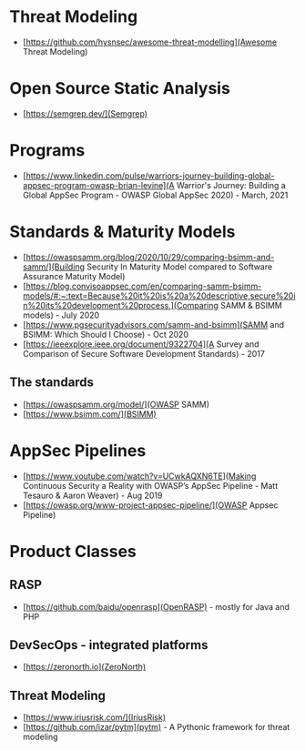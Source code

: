 # Threat Modeling
- [https://github.com/hysnsec/awesome-threat-modelling](Awesome Threat Modeling)

# Open Source Static Analysis
- [https://semgrep.dev/](Semgrep)

# Programs
- [https://www.linkedin.com/pulse/warriors-journey-building-global-appsec-program-owasp-brian-levine](A Warrior's Journey: Building a Global AppSec Program - OWASP Global AppSec 2020) - March, 2021

# Standards & Maturity Models
- [https://owaspsamm.org/blog/2020/10/29/comparing-bsimm-and-samm/](Building Security In Maturity Model compared to Software Assurance Maturity Model)
- [https://blog.convisoappsec.com/en/comparing-samm-bsimm-models/#:~:text=Because%20it%20is%20a%20descriptive,secure%20in%20its%20development%20process.](Comparing SAMM & BSIMM models) - July 2020
- [https://www.pgsecurityadvisors.com/samm-and-bsimm](SAMM and BSIMM: Which Should I Choose) - Oct 2020
- [https://ieeexplore.ieee.org/document/9322704](A Survey and Comparison of Secure Software Development Standards) - 2017 


## The standards
- [https://owaspsamm.org/model/](OWASP SAMM)
- [https://www.bsimm.com/](BSIMM) 

# AppSec Pipelines
- [https://www.youtube.com/watch?v=UCwkAQXN6TE](Making Continuous Security a Reality with OWASP’s AppSec Pipeline - Matt Tesauro & Aaron Weaver) - Aug 2019
- [https://owasp.org/www-project-appsec-pipeline/](OWASP Appsec Pipeline)

# Product Classes
## RASP
- [https://github.com/baidu/openrasp](OpenRASP) - mostly for Java and PHP

## DevSecOps - integrated platforms
- [https://zeronorth.io](ZeroNorth)

## Threat Modeling
- [https://www.iriusrisk.com/](IriusRisk)
- [https://github.com/izar/pytm](pytm) - A Pythonic framework for threat modeling
